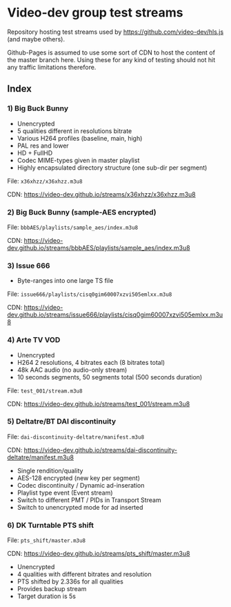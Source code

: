 # Video-dev group test streams

Repository hosting test streams used by https://github.com/video-dev/hls.js (and maybe others).

Github-Pages is assumed to use some sort of CDN to host the content of the master branch here. Using these for any kind of testing should not hit any traffic limitations therefore.
 
## Index

### 1) Big Buck Bunny

- Unencrypted
- 5 qualities different in resolutions bitrate
- Various H264 profiles (baseline, main, high)
- PAL res and lower
- HD + FullHD
- Codec MIME-types given in master playlist
- Highly encapsulated directory structure (one sub-dir per segment)

File: `x36xhzz/x36xhzz.m3u8`

CDN: https://video-dev.github.io/streams/x36xhzz/x36xhzz.m3u8
	
### 2) Big Buck Bunny (sample-AES encrypted)

File: `bbbAES/playlists/sample_aes/index.m3u8`

CDN: https://video-dev.github.io/streams/bbbAES/playlists/sample_aes/index.m3u8

### 3) Issue 666 

- Byte-ranges into one large TS file

File: `issue666/playlists/cisq0gim60007xzvi505emlxx.m3u8`

CDN: https://video-dev.github.io/streams/issue666/playlists/cisq0gim60007xzvi505emlxx.m3u8

### 4) Arte TV VOD

- Unencrypted
- H264 2 resolutions, 4 bitrates each (8 bitrates total)
- 48k AAC audio (no audio-only stream)
- 10 seconds segments, 50 segments total (500 seconds duration)

File: `test_001/stream.m3u8`

CDN: https://video-dev.github.io/streams/test_001/stream.m3u8

### 5) Deltatre/BT DAI discontinuity

File: `dai-discontinuity-deltatre/manifest.m3u8`

CDN: https://video-dev.github.io/streams/dai-discontinuity-deltatre/manifest.m3u8

- Single rendition/quality
- AES-128 encrypted (new key per segment)
- Codec discontinuity / Dynamic ad-inseration
- Playlist type event (Event stream)
- Switch to different PMT / PIDs in Transport Stream
- Switch to unencrypted mode for ad inserted

### 6) DK Turntable PTS shift

File: `pts_shift/master.m3u8`

CDN: https://video-dev.github.io/streams/pts_shift/master.m3u8

- Unencrypted
- 4 qualities with different bitrates and resolution
- PTS shifted by 2.336s for all qualities
- Provides backup stream
- Target duration is 5s
